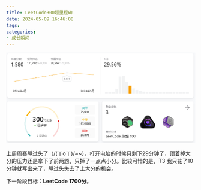 ```yaml
---
title: LeetCode300题里程碑
date: 2024-05-09 16:46:08
tags:
categories:
- 成长瞬间
---
```


![LeetCode300题纪念](./LeetCode300题里程碑/LeetCode300题纪念.png)

上周周赛睡过头了（/(ㄒoㄒ)/~~），打开电脑的时候只剩下29分钟了，顶着掉大分的压力还是拿下了前两题，只掉了一点点小分。比较可惜的是，T3 我只花了10分钟就写出来了，睡过头失去了上大分的机会。

下一阶段目标：**LeetCode 1700分**。
